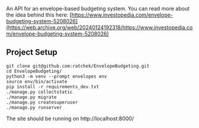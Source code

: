 An API for an envelope-based budgeting system. You can read more about the idea behind this here: [https://www.investopedia.com/envelope-budgeting-system-5208026](https://web.archive.org/web/20240124192318/https://www.investopedia.com/envelope-budgeting-system-5208026)


## Project Setup
```
git clone git@github.com:ratchek/EnvelopeBudgeting.git
cd EnvelopeBudgeting/
python3 -m venv --prompt envelopes env
source env/bin/activate
pip install -r requirements_dev.txt
./manage.py collectstatic
./manage.py migrate
./manage.py createsuperuser
./manage.py runserver
```
The site should be running on http://localhost:8000/
